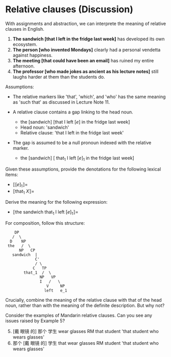# Relative clauses (Discussion)

With assignments and abstraction, we can interprete the meaning of relative clauses in English. 

1. **The sandwich [that I left in the fridge last week]** has developed its own ecosystem.
2. **The person [who invented Mondays]** clearly had a personal vendetta against happiness.
3. **The meeting [that could have been an email]** has ruined my entire afternoon.
4. **The professor [who made jokes as ancient as his lecture notes]** still laughs harder at them than the students do.

Assumptions: 

- The relative markers like 'that', 'which', and 'who' has the same meaning as 'such that' as discussed in Lecture Note 11.
- A relative clause contains a gap linking to the head noun.

  - the [sandwich] [that I left $[e]$ in the fridge last week]
  - Head noun: 'sandwich'
  - Relative clause: 'that I left in the fridge last week'

- The gap is assumed to be a null pronoun indexed with the relative marker.

  - the [sandwich] [ $\text{that}_1$ I left $[e]_1$ in the fridge last week]

Given these assumptions, provide the denotations for the following lexical items: 

- $⟦[e]_1⟧ =$
- $⟦\text{that}_1\ X⟧ =$

Derive the meaning for the following expression: 

- $⟦\text{the sandwich}\ \text{that}_1\ \text{I left}\ [e]_1⟧ =$

For composition, follow this structure: 

        DP
       /  \
      D    NP
     the   /  \
          NP   CP
       sandwich  |
                 C'
                 / \
                C   TP
            that_1  /  \
                   NP   VP
                   I   /   \
                      V     NP
                     left   e_1
 

Crucially, combine the meaning of the relative clause with that of the head noun, rather than with the meaning of the definite description. But why not? 

Consider the examples of Mandarin relative clauses. Can you see any issues raised by Example 5? 

5. [戴   眼镜     的] 那个   学生
   wear glasses  RM  that  student
   'that student who wears glasses'
7. 那个  [戴    眼镜    的] 学生
   that  wear glasses RM  student
   'that student who wears glasses'
